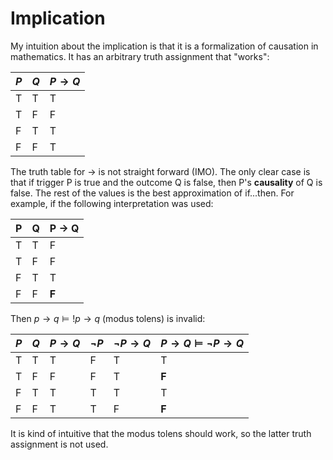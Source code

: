 # Implication

My intuition about the implication is that it is a formalization of causation in mathematics. It has an arbitrary truth assignment that "works":

| $P$ | $Q$ | $P \rightarrow Q$ |
|---|---|-------|
| T | T |   T   |
| T | F |   F   |
| F | T |   T   |
| F | F |   T   |

The truth table for $\rightarrow$ is not straight forward (IMO). The only clear case is that if trigger P is true and the outcome Q is false, then P's **causality** of Q is false. The rest of the values is the best approximation of if...then. For example, if the following interpretation was used:


| P | Q | P -> Q |
|---|---|-------|
| T | T |   F   |
| T | F |   F   |
| F | T |   T   |
| F | F |   **F**   |

Then $p\rightarrow q \vDash !p \rightarrow q$ (modus tolens) is invalid:

| $P$ | $Q$ | $P \rightarrow Q$ | $\neg P$ | $\neg P \rightarrow Q$ | $P \rightarrow Q \vDash \neg P \rightarrow Q$ |
|-----|-----|-------------------|---------|-----------------------|---------------------------------------------|
|  T  |  T  |         T         |    F    |           T           |                      T                      |
|  T  |  F  |         F         |    F    |           T           |                      **F**                      |
|  F  |  T  |         T         |    T    |           T           |                      T                      |
|  F  |  F  |         T         |    T    |           F           |                      **F**                      |

It is kind of intuitive that the modus tolens should work, so the latter truth assignment is not used.

